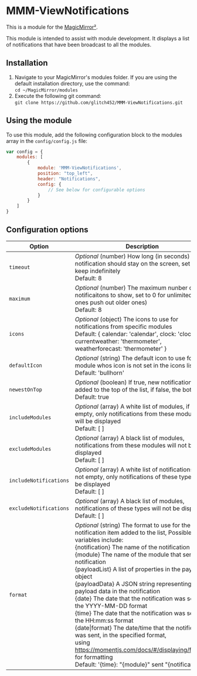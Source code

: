 # MMM-ViewNotifications

This is a module for the [MagicMirror²](https://github.com/MichMich/MagicMirror/).

This module is intended to assist with module development.  It displays a list of notifications that have been broadcast to all the modules.  

## Installation
1. Navigate to your MagicMirror's modules folder.  If you are using the default installation directory, use the command:<br />`cd ~/MagicMirror/modules`
2. Execute the following git command:<br />`git clone https://github.com/glitch452/MMM-ViewNotifications.git`

## Using the module

To use this module, add the following configuration block to the modules array in the `config/config.js` file:
```js
var config = {
    modules: [
        {
            module: 'MMM-ViewNotifications',
            position: "top_left",
			header: "Notifications",
            config: {
                // See below for configurable options
            }
        }
    ]
}
```

## Configuration options

| Option                 | Description
|----------------------- |--------------
| `timeout`              | *Optional* (number) How long (in seconds) the notification should stay on the screen, set to 0 to keep indefinitely<br>Default: 8 
| `maximum`              | *Optional*  (number) The maximum nunber of notificaitons to show, set to 0 for unlimited (New ones push out older ones)<br>Default: 8
| `icons`                | *Optional* (object) The icons to use for notifications from specific modules<br />Default: { calendar: 'calendar', clock: 'clock-o', currentweather: 'thermometer', weatherforecast: 'thermometer' }
| `defaultIcon`          | *Optional* (string) The default icon to use for a module whos icon is not set in the icons list<br>Default: 'bullhorn'
| `newestOnTop`          | *Optional* (boolean) If true, new notifications are added to the top of the list, if false, the bottom<br>Default: true
| `includeModules`       | *Optional* (array) A white list of modules, if not empty, only notifications from these modules will be displayed<br>Default: [ ]
| `excludeModules`       | *Optional* (array) A black list of modules, notifications from these modules will not be displayed<br>Default: [ ]
| `includeNotifications` | *Optional* (array) A white list of notifications, if not empty, only notifications of these types will be displayed<br>Default: [ ]
| `excludeNotifications` | *Optional* (array) A black list of modules, notifications of these types will not be displayed<br>Default: [ ]
| `format`               | *Optional* (string) The format to use for the notification item added to the list, Possible variables include:<br />{notification} 	The name of the notification<br />{module}			The name of the module that sent the notification<br />{payloadList}	A list of properties in the payload object<br />{payloadData}	A JSON string representing the payload data in the notification<br />{date}			The date that the notification was sent in the YYYY-MM-DD format<br />{time}			The date that the notification was sent in the HH:mm:ss format<br />{date\|format}	The date/time that the notification was sent, in the specified format, <br />			using https://momentjs.com/docs/#/displaying/format/ for formatting<br />Default: '{time}: "{module}" sent "{notification}"'
